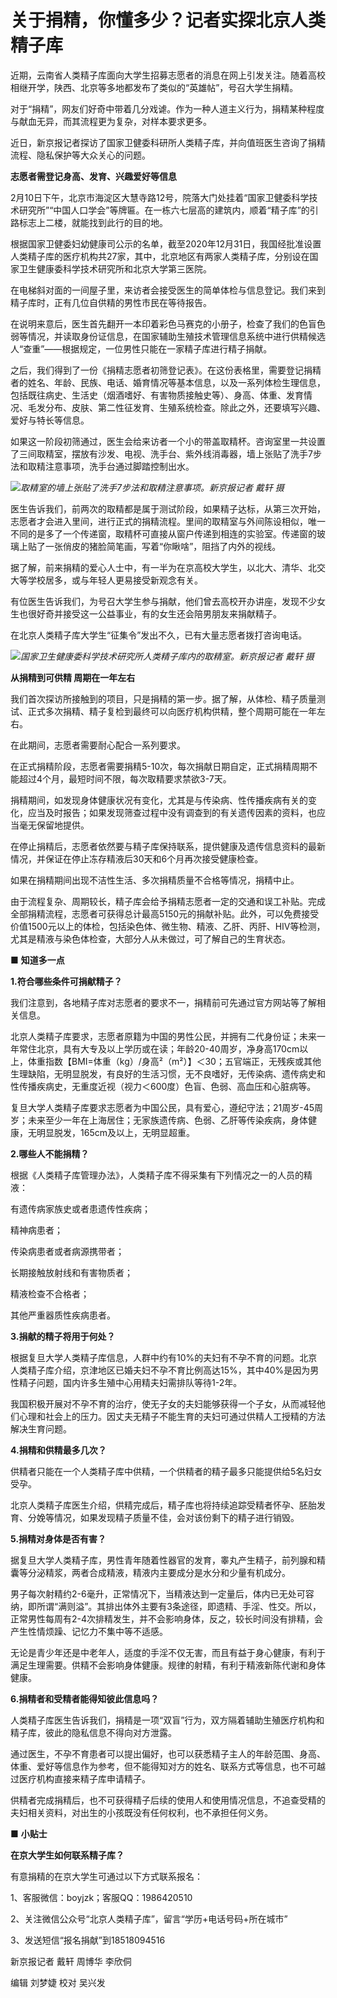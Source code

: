 # 关于捐精，你懂多少？记者实探北京人类精子库

近期，云南省人类精子库面向大学生招募志愿者的消息在网上引发关注。随着高校相继开学，陕西、北京等多地都发布了类似的“英雄帖”，号召大学生捐精。

对于“捐精”，网友们好奇中带着几分戏谑。作为一种人道主义行为，捐精某种程度与献血无异，而其流程更为复杂，对样本要求更多。

近日，新京报记者探访了国家卫健委科研所人类精子库，并向值班医生咨询了捐精流程、隐私保护等大众关心的问题。

**志愿者需登记身高、发育、兴趣爱好等信息**

2月10日下午，北京市海淀区大慧寺路12号，院落大门处挂着“国家卫健委科学技术研究所”“中国人口学会”等牌匾。在一栋六七层高的建筑内，顺着“精子库”的引路标志上二楼，就能找到此行的目的地。

根据国家卫健委妇幼健康司公示的名单，截至2020年12月31日，我国经批准设置人类精子库的医疗机构共27家，其中，北京地区有两家人类精子库，分别设在国家卫生健康委科学技术研究所和北京大学第三医院。

在电梯斜对面的一间屋子里，来访者会接受医生的简单体检与信息登记。我们来到精子库时，正有几位自供精的男性市民在等待报告。

在说明来意后，医生首先翻开一本印着彩色马赛克的小册子，检查了我们的色盲色弱等情况，并读取身份证信息，在国家辅助生殖技术管理信息系统中进行供精候选人“查重”——根据规定，一位男性只能在一家精子库进行精子捐献。

之后，我们得到了一份《捐精志愿者初筛登记表》。在这份表格里，需要登记捐精者的姓名、年龄、民族、电话、婚育情况等基本信息，以及一系列体检生理信息，包括既往病史、生活史（烟酒嗜好、有害物质接触史等）、身高、体重、发育情况、毛发分布、皮肤、第二性征发育、生殖系统检查。除此之外，还要填写兴趣、爱好与特长等信息。

如果这一阶段初筛通过，医生会给来访者一个小的带盖取精杯。咨询室里一共设置了三间取精室，摆放有沙发、电视、洗手台、紫外线消毒器，墙上张贴了洗手7步法和取精注意事项，洗手台通过脚踏控制出水。

![](https://inews.gtimg.com/newsapp_bt/0/15658741058/1000)_取精室的墙上张贴了洗手7步法和取精注意事项。新京报记者
戴轩 摄_

医生告诉我们，前两次的取精都是属于测试阶段，如果精子达标，从第三次开始，志愿者才会进入里间，进行正式的捐精流程。里间的取精室与外间陈设相似，唯一不同的是多了一个传递窗，取精杯可直接从窗户传递到相连的实验室。传递窗的玻璃上贴了一张俏皮的猪脸简笔画，写着“你瞅啥”，阻挡了内外的视线。

据了解，前来捐精的爱心人士中，有一半为在京高校大学生，以北大、清华、北交大等学校居多，或与年轻人更易接受新观念有关。

有位医生告诉我们，为号召大学生参与捐献，他们曾去高校开办讲座，发现不少女生也很好奇并接受这一公益事业，有的女生还会陪男朋友来捐献精子。

在北京人类精子库大学生“征集令”发出不久，已有大量志愿者拨打咨询电话。

![](https://inews.gtimg.com/newsapp_bt/0/15658741067/1000)_国家卫生健康委科学技术研究所人类精子库内的取精室。新京报记者
戴轩 摄_

**从捐精到可供精 周期在一年左右**

我们首次探访所接触到的项目，只是捐精的第一步。据了解，从体检、精子质量测试、正式多次捐精、精子复检到最终可以向医疗机构供精，整个周期可能在一年左右。

在此期间，志愿者需要耐心配合一系列要求。

在正式捐精阶段，志愿者需要捐精5-10次，每次捐献日期自定，正式捐精周期不能超过4个月，最短时间不限，每次取精要求禁欲3-7天。

捐精期间，如发现身体健康状况有变化，尤其是与传染病、性传播疾病有关的变化，应当及时报告；如果发现筛查过程中没有调查到的有关遗传因素的资料，也应当毫无保留地提供。

在停止捐精后，志愿者依然要与精子库保持联系，提供健康及遗传信息资料的最新情况，并保证在停止冻存精液后30天和6个月再次接受健康检查。

如果在捐精期间出现不洁性生活、多次捐精质量不合格等情况，捐精中止。

由于流程复杂、周期较长，精子库会给予捐精志愿者一定的交通和误工补贴。完成全部捐精流程，志愿者可获得总计最高5150元的捐献补贴。此外，可以免费接受价值1500元以上的体检，包括染色体、微生物、精液、乙肝、丙肝、HIV等检测，尤其是精液与染色体检查，大部分人从未做过，可了解自己的生育状态。

■ **知道多一点**

**1.符合哪些条件可捐献精子？**

我们注意到，各地精子库对志愿者的要求不一，捐精前可先通过官方网站等了解相关信息。

北京人类精子库要求，志愿者原籍为中国的男性公民，并拥有二代身份证；未来一年常住北京，具有大专及以上学历或在读；年龄20-40周岁，净身高170cm以上，体重指数【BMI=体重（kg）/身高²（m²）】＜30；五官端正，无残疾或其他生理缺陷，无明显脱发，有良好的生活习惯，无不良嗜好，无传染病、遗传病史和性传播疾病史，无重度近视（视力＜600度）色盲、色弱、高血压和心脏病等。

复旦大学人类精子库要求志愿者为中国公民，具有爱心，遵纪守法；21周岁-45周岁；未来至少一年在上海居住；无家族遗传病、色弱、乙肝等传染疾病，身体健康，无明显脱发，165cm及以上，无明显超重。

**2.哪些人不能捐精？**

根据《人类精子库管理办法》，人类精子库不得采集有下列情况之一的人员的精液：

有遗传病家族史或者患遗传性疾病；

精神病患者；

传染病患者或者病源携带者；

长期接触放射线和有害物质者；

精液检查不合格者；

其他严重器质性疾病患者。

**3.捐献的精子将用于何处？**

根据复旦大学人类精子库信息，人群中约有10%的夫妇有不孕不育的问题。北京人类精子库介绍，京津地区已婚夫妇不孕不育比例高达15%，其中40%是因为男性精子问题，国内许多生殖中心用精夫妇需排队等待1-2年。

我国积极开展对不孕不育的治疗，使无子女的夫妇能够获得一个子女，从而减轻他们心理和社会上的压力。因丈夫无精子不能生育的夫妇可通过供精人工授精的方法解决生育问题。

**4.捐精和供精最多几次？**

供精者只能在一个人类精子库中供精，一个供精者的精子最多只能提供给5名妇女受孕。

北京人类精子库医生介绍，供精完成后，精子库也将持续追踪受精者怀孕、胚胎发育、分娩等情况，如果发现精子质量不佳，会对该份剩下的精子进行销毁。

**5.捐精对身体是否有害？**

据复旦大学人类精子库，男性青年随着性器官的发育，睾丸产生精子，前列腺和精囊等分泌精浆，两者合成精液，精液内主要成分是水分和少量有机成分。

男子每次射精约2-6毫升，正常情况下，当精液达到一定量后，体内已无处可容纳，即所谓“满则溢”。其排出体外主要有3条途径，即遗精、手淫、性交。所以，正常男性每周有2-4次排精发生，并不会影响身体，反之，较长时间没有排精，会产生性情烦躁、记忆力不集中等不适感。

无论是青少年还是中老年人，适度的手淫不仅无害，而且有益于身心健康，有利于满足生理需要。供精不会影响身体健康。规律的射精，有利于精液新陈代谢和身体健康。

**6.捐精者和受精者能得知彼此信息吗？**

人类精子库医生告诉我们，捐精是一项“双盲”行为，双方隔着辅助生殖医疗机构和精子库，彼此的隐私信息不得向对方泄露。

通过医生，不孕不育患者可以提出偏好，也可以获悉精子主人的年龄范围、身高、体重、爱好等信息作为参考，但不能得知对方的姓名、联系方式等信息，也不可越过医疗机构直接来精子库申请精子。

供精者完成捐精后，也不可获得精子后续的使用人和使用情况信息，不追查受精的夫妇相关资料，对出生的小孩既没有任何权利，也不承担任何义务。

■ **小贴士**

**在京大学生如何联系精子库？**

有意捐精的在京大学生可通过以下方式联系报名：

1、客服微信：boyjzk；客服QQ：1986420510

2、关注微信公众号“北京人类精子库”，留言“学历+电话号码+所在城市”

3、发送短信“报名捐献”到18518094516

新京报记者 戴轩 周博华 李欣侗

编辑 刘梦婕 校对 吴兴发

